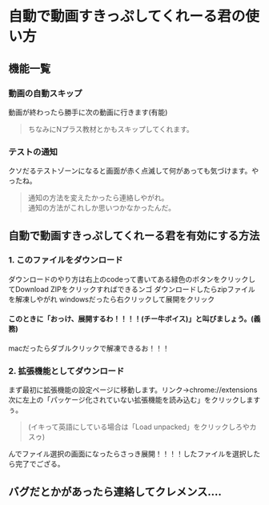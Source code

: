 # 自動で動画すきっぷしてくれーる君の使い方

## 機能一覧

### 動画の自動スキップ
動画が終わったら勝手に次の動画に行きます(有能)
> ちなみにNプラス教材とかもスキップしてくれます。

### テストの通知
クソだるテストゾーンになると画面が赤く点滅して何があっても気づけます。やったね。
> 通知の方法を変えたかったら連絡しやがれ。<br>
> 通知の方法がこれしか思いつかなかったんだ。

## 自動で動画すきっぷしてくれーる君を有効にする方法
### 1. このファイルをダウンロード

ダウンロードのやり方は右上のcodeって書いてある緑色のボタンをクリックしてDownload ZIPをクリックすればできるンゴ
ダウンロードしたらzipファイルを解凍しやがれ
windowsだったら右クリックして展開をクリック
#### このときに「おっけ、展開するわ！！！！(チー牛ボイス)」と叫びましょう。(義務)
macだったらダブルクリックで解凍できるお！！！

### 2. 拡張機能としてダウンロード

まず最初に拡張機能の設定ページに移動します。リンク→chrome://extensions<br>
次に左上の「パッケージ化されていない拡張機能を読み込む」をクリックしますぅ。
> (イキって英語にしている場合は「Load unpacked」をクリックしろやカスゥ)

んでファイル選択の画面になったらさっき展開！！！！したファイルを選択したら完了でござる。

## バグだとかがあったら連絡してクレメンス....
